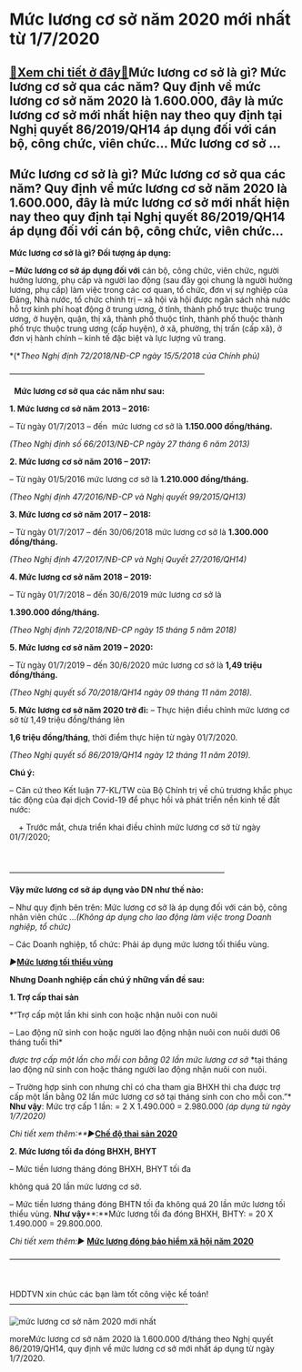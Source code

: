 Mức lương cơ sở năm 2020 mới nhất từ 1/7/2020
=============================================

[:gift:Xem chi tiết ở đây:gift:](https://hddtvn.com/muc-luong-co-so-nam-2020-moi-nhat-tu-1-7-2020/)Mức lương cơ sở là gì? Mức lương cơ sở qua các năm? Quy định về mức lương cơ sở năm 2020 là 1.600.000, đây là mức lương cơ sở mới nhất hiện nay theo quy định tại Nghị quyết 86/2019/QH14 áp dụng đối với cán bộ, công chức, viên chức… Mức lương cơ sở …
---------------------------------------------------------------------------------------------------------------------------------------------------------------------------------------------------------------------------------------------------------



Mức lương cơ sở là gì? Mức lương cơ sở qua các năm? Quy định về mức lương cơ sở năm 2020 là 1.600.000, đây là mức lương cơ sở mới nhất hiện nay theo quy định tại Nghị quyết 86/2019/QH14 áp dụng đối với cán bộ, công chức, viên chức…
-----------------------------------------------------------------------------------------------------------------------------------------------------------------------------------------------------------------------------------------


**Mức lương cơ sở là gì? Đối tượng áp dụng:**


**– Mức lương cơ sở áp dụng đối với** cán bộ, công chức, viên chức, người hưởng lương, phụ cấp và người lao động (sau đây gọi chung là người hưởng lương, phụ cấp) làm việc trong các cơ quan, tổ chức, đơn vị sự nghiệp của Đảng, Nhà nước, tổ chức chính trị – xã hội và hội được ngân sách nhà nước hỗ trợ kinh phí hoạt động ở trung ương, ở tỉnh, thành phố trực thuộc trung ương, ở huyện, quận, thị xã, thành phố thuộc tỉnh, thành phố thuộc thành phố trực thuộc trung ương (cấp huyện), ở xã, phường, thị trấn (cấp xã), ở đơn vị hành chính – kinh tế đặc biệt và lực lượng vũ trang.



*(**Theo Nghị định 72/2018/NĐ-CP ngày 15/5/2018 của Chính phủ)*

————————————————————————–  

  
**Mức lương cơ sở qua các năm như sau:**


**1. Mức lương cơ sở năm 2013 – 2016:**


– Từ ngày 01/7/2013 – đến  mức lương cơ sở là **1.150.000 đồng/tháng.**



*(Theo Nghị định số 66/2013/NĐ-CP ngày 27 tháng 6 năm 2013)*

**2. Mức lương cơ sở năm 2016 – 2017:**


– Từ ngày 01/5/2016 mức lương cơ sở là **1.210.000 đồng/tháng.**



*(Theo Nghị định 47/2016/NĐ-CP và Nghị quyết 99/2015/QH13)*

**3. Mức lương cơ sở năm 2017 – 2018:**


– Từ ngày 01/7/2017 – đến 30/06/2018 mức lương cơ sở là **1.300.000 đồng/tháng.**



*(Theo Nghị định 47/2017/NĐ-CP và Nghị Quyết 27/2016/QH14)*

**4. Mức lương cơ sở năm 2018 – 2019:**


– Từ ngày 01/7/2018 – đến 30/6/2019 mức lương cơ sở là 

**1.390.000 đồng/tháng.**

*(Theo Nghị định 72/2018/NĐ-CP ngày 15 tháng 5 năm 2018)*

**5. Mức lương cơ sở năm 2019 – 2020:**


– Từ ngày 01/7/2019 – đến 30/6/2020 mức lương cơ sở là **1,49 triệu đồng/tháng.**



*(Theo Nghị quyết số 70/2018/QH14 ngày 09 tháng 11 năm 2018).*

  

**5. Mức lương cơ sở năm 2020 trở đi:**
 – Thực hiện điều chỉnh mức lương cơ sở từ 1,49 triệu đồng/tháng lên 

**1,6 triệu đồng/tháng**, thời điểm thực hiện từ ngày 01/7/2020.

*(Theo Nghị quyết số 86/2019/QH14 ngày 12 tháng 11 năm 2019).*

  

**Chú ý:**  

 – Căn cứ theo Kết luận 77-KL/TW của Bộ Chính trị về chủ trương khắc phục tác động của đại dịch Covid-19 để phục hồi và phát triển nền kinh tế đất nước:  

     + Trước mắt, chưa triển khai điều chỉnh mức lương cơ sở từ ngày 01/7/2020;  

  

———————————————————————————

**Vậy mức lương cơ sở áp dụng vào DN như thế nào:**


– Như quy định bên trên: Mức lương cơ sở là áp dụng đối với cán bộ, công nhân viên chức ...*(Không áp dụng cho lao động làm việc trong Doanh nghiệp, tổ chức)*


– Các Doanh nghiệp, tổ chức: Phải áp dụng mức lương tối thiểu vùng.



*►*[**Mức lương tối thiểu vùng**](# "mức lương tối thiểu vùng")

**Nhưng Doanh nghiệp cần chú ý những vấn đề sau:**


**1. Trợ cấp thai sản**


*“Trợ cấp một lần khi sinh con hoặc nhận nuôi con nuôi  

– Lao động nữ sinh con hoặc người lao động nhận nuôi con nuôi dưới 06 tháng tuổi thì* 

*được trợ cấp một lần cho mỗi con bằng 02 lần mức lương cơ sở* *tại tháng lao động nữ sinh con hoặc tháng người lao động nhận nuôi con nuôi.  

– Trường hợp sinh con nhưng chỉ có cha tham gia BHXH thì cha được trợ cấp một lần bằng 02 lần mức lương cơ sở tại tháng sinh con cho mỗi con.”*
**Như vậy**: Mức trợ cấp 1 lần: = 2 X 1.490.000 = 2.980.000 *(áp dụng từ ngày 1/7/2020)*



*Chi tiết xem thêm:**►*[**Chế độ thai sản 2020**](# "chế độ thai sản 2020")

**2. Mức lương tối đa đóng BHXH, BHYT**


– Mức tiền lương tháng đóng BHXH, BHYT tối đa 

không quá 20 lần mức lương cơ sở.  

– Mức tiền lương tháng đóng BHTN tối đa không quá 20 lần mức lương tối thiểu vùng.
**Như vậy****:**Mức lương tối đa đóng BHXH, BHTY: = 20 X 1.490.000 = 29.800.000.



*Chi tiết xem thêm:►* [**Mức lương đóng bảo hiểm xã hội năm 2020**](# "mức lương đóng bảo hiểm xã hội năm 2020")
 



  

 ——————————————————————————————————  

  

HDDTVN xin chúc các bạn làm tốt công việc kế toán!
——————————————————————-


![mức lương cơ sở năm 2020 mới nhất](https://hddtvn.com/wp-content/uploads/2021/01/muc-luong-co-so-nam-2020-moi-nhat.png "mức lương cơ sở năm 2020 mới nhất")


moreMức lương cơ sở năm 2020 là 1.600.000 đ/tháng theo Nghị quyết 86/2019/QH14, quy định về mức lương cơ sở mới nhất áp dụng từ ngày 1/7/2020.

